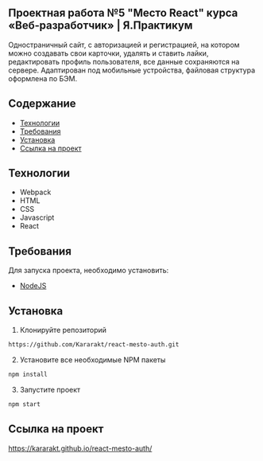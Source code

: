 ## Проектная работа №5 "Место React" курса «Веб‑разработчик» | Я.Практикум
Одностраничный сайт, с авторизацией и регистрацией, на котором можно создавать свои карточки, удалять и ставить лайки, редактировать профиль пользователя, все данные сохраняются на сервере. Адаптирован под мобильные устройства, файловая структура оформлена по БЭМ.

## Содержание
- [Технологии](#технологии)
- [Требования](#требования)
- [Установка](#установка)
- [Ссылка на проект](#ссылка-на-проект)

## Технологии
- Webpack
- HTML
- CSS
- Javascript
- React

## Требования
Для запуска проекта, необходимо установить:
- [NodeJS](https://nodejs.org/en/download)

## Установка
1. Клонируйте репозиторий
```sh
https://github.com/Kararakt/react-mesto-auth.git
```
2. Установите все необходимые NPM пакеты
```sh
npm install
```
3. Запустите проект
```sh
npm start
```
 
## Ссылка на проект
https://kararakt.github.io/react-mesto-auth/
